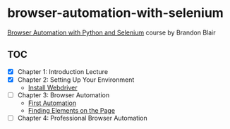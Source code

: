 # browser-automation-with-selenium

[Browser Automation with Python and Selenium][1] course by Brandon Blair

## TOC

- [x] Chapter 1: Introduction Lecture
- [x] Chapter 2: Setting Up Your Environment
  - [Install Webdriver](src/chapter2/using_webdriver_manager.py)
- [ ] Chapter 3: Browser Automation
  - [First Automation](src/chapter3/first_automation.py)
  - [Finding Elements on the Page](src/chapter3/find_elements.py)
- [ ] Chapter 4: Professional Browser Automation

[1]: https://learning.oreilly.com/videos/browser-automation-with/9781800560161
